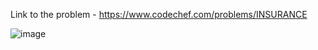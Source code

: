 Link to the problem - https://www.codechef.com/problems/INSURANCE


![image](https://user-images.githubusercontent.com/57552973/224887881-d86ec1f3-24bd-499d-bc62-a52782371c7f.png)
